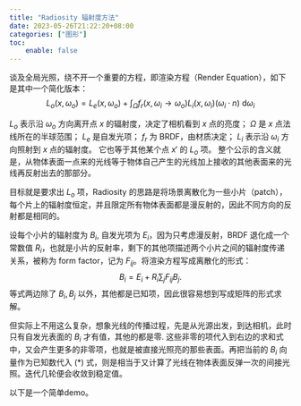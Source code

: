 ```yaml
---
title: "Radiosity 辐射度方法"
date: 2023-05-26T21:22:20+08:00
categories: ["图形"]
toc:
    enable: false
---
```


谈及全局光照，绕不开一个重要的方程，即渲染方程（Render Equation），如下是其中一个简化版本：
$$
L_o(x, \omega_o) = L_e(x, \omega_o) + \int_\Omega f_r(x,\omega_i\to\omega_o) L_i(x,\omega_i) (\omega_i\cdot n) \ \mathrm{d}\omega_i
$$


$L_o$ 表示沿 $\omega_o$ 方向离开点 $x$ 的辐射度，决定了相机看到 $x$ 点的亮度；
$\Omega$ 是 $x$ 点法线所在的半球范围；
$L_e$ 是自发光项；
$f_r$ 为 BRDF，由材质决定；
$L_i$ 表示沿 $\omega_i$ 方向照射到 $x$ 点的辐射度。 它也等于其他某个点 $x'$ 的 $L_o$ 项。
整个公示的含义就是，从物体表面一点来的光线等于物体自己产生的光线加上接收的其他表面来的光线再反射出去的那部分。

目标就是要求出 $L_o$ 项，Radiosity 的思路是将场景离散化为一些小片（patch），每个片上的辐射度恒定，并且限定所有物体表面都是漫反射的，因此不同方向的反射都是相同的。

设每个小片的辐射度为 $B_i$, 自发光项为 $E_i$，因为只考虑漫反射，BRDF 退化成一个常数值 $R_i$，也就是小片的反射率，剩下的其他项描述两个小片之间的辐射度传递关系，被称为 form factor，记为 $F_{ij}$。将渲染方程写成离散化的形式：
$$B_i = E_i + R_i \sum_j F_{ij} B_j .\tag{*}$$
等式两边除了 $B_i, B_j$ 以外，其他都是已知项，因此很容易想到写成矩阵的形式求解。

但实际上不用这么复杂，想象光线的传播过程，先是从光源出发，到达相机，此时只有自发光表面的 $B_i$ 才有值，其他的都是零. 这些非零的项代入到右边的求和式中，又会产生更多的非零项，也就是被直接光照亮的那些表面。再把当前的 $B_i$ 向量作为已知数代入 $(*)$ 式，则是相当于又计算了光线在物体表面反弹一次的间接光照。迭代几轮便会收敛到稳定值。
 

以下是一个简单demo。

<center>
    <div style=""> 
            <canvas id="drawCanvas" style=""> </canvas>            
            <div id="gui-container" style=""> </div>            
    </div>
</center>
<script>
    (function (){
        const canvas = document.getElementById('drawCanvas');
        canvas.width = window.innerWidth/1.5;
        canvas.height = window.innerHeight*0.75;
    })();
</script>
<script src='./m4.js'></script>
<script src='./webgl-utils.js'></script>
<script type="module" src="./demo.js"></script>

